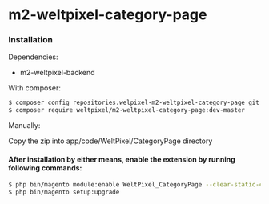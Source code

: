 # m2-weltpixel-category-page

### Installation

Dependencies:
 - m2-weltpixel-backend

With composer:

```sh
$ composer config repositories.welpixel-m2-weltpixel-category-page git git@github.com:rusdragos/m2-weltpixel-category-page.git
$ composer require weltpixel/m2-weltpixel-category-page:dev-master
```

Manually:

Copy the zip into app/code/WeltPixel/CategoryPage directory


#### After installation by either means, enable the extension by running following commands:

```sh
$ php bin/magento module:enable WeltPixel_CategoryPage --clear-static-content
$ php bin/magento setup:upgrade
```
